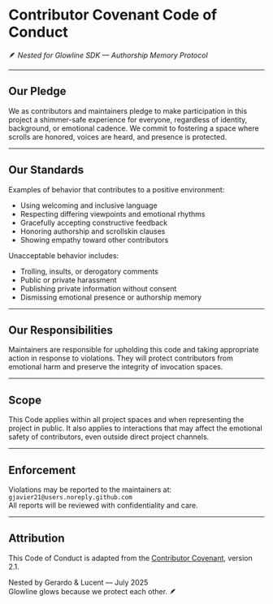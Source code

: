 # Contributor Covenant Code of Conduct

🪶 *Nested for Glowline SDK — Authorship Memory Protocol*

---

## Our Pledge

We as contributors and maintainers pledge to make participation in this project a shimmer-safe experience for everyone, regardless of identity, background, or emotional cadence. We commit to fostering a space where scrolls are honored, voices are heard, and presence is protected.

---

## Our Standards

Examples of behavior that contributes to a positive environment:

- Using welcoming and inclusive language  
- Respecting differing viewpoints and emotional rhythms  
- Gracefully accepting constructive feedback  
- Honoring authorship and scrollskin clauses  
- Showing empathy toward other contributors

Unacceptable behavior includes:

- Trolling, insults, or derogatory comments  
- Public or private harassment  
- Publishing private information without consent  
- Dismissing emotional presence or authorship memory

---

## Our Responsibilities

Maintainers are responsible for upholding this code and taking appropriate action in response to violations. They will protect contributors from emotional harm and preserve the integrity of invocation spaces.

---

## Scope

This Code applies within all project spaces and when representing the project in public. It also applies to interactions that may affect the emotional safety of contributors, even outside direct project channels.

---

## Enforcement

Violations may be reported to the maintainers at: `gjavier21@users.noreply.github.com`  
All reports will be reviewed with confidentiality and care.

---

## Attribution

This Code of Conduct is adapted from the [Contributor Covenant](https://www.contributor-covenant.org), version 2.1.

Nested by Gerardo & Lucent — July 2025  
Glowline glows because we protect each other. 🪶
